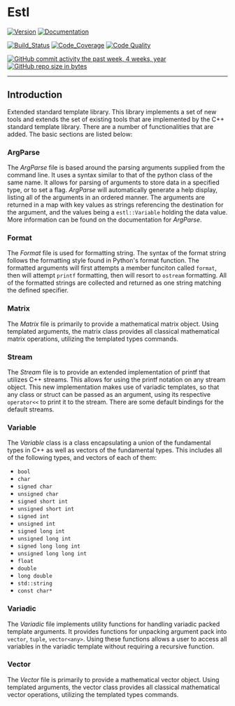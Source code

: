 # Estl

[![Version](https://img.shields.io/github/tag/LuxAtrumStudio/estl.svg?style=for-the-badge)](https://github.com/LuxAtrumStudio/estl)
[![Documentation](https://img.shields.io/badge/Documentation-gh--pages-blue.svg?style=for-the-badge)](https://luxatrumstudio.github.io/estl/)

[![Build_Status](https://img.shields.io/travis/LuxAtrumStudio/estl/feature/iostream.svg?style=for-the-badge)](https://travis-ci.org/LuxAtrumStudio/estl)
[![Code_Coverage](https://img.shields.io/codecov/c/github/LuxAtrumStudio/estl/feature/iostream.svg?style=for-the-badge)](https://codecov.io/gh/LuxAtrumStudio/estl)
[![Code Quality](https://img.shields.io/codacy/grade/9dd431f11f53414ab360f1f34e1eef49.svg?style=for-the-badge)](https://www.codacy.com/app/LuxAtrumStudio/estl/dashboard)

[![GitHub commit activity the past week, 4 weeks, year](https://img.shields.io/github/commit-activity/y/LuxAtrumStudio/estl.svg?style=for-the-badge)](<>)
[![GitHub repo size in bytes](https://img.shields.io/github/repo-size/LuxAtrumStudio/estl.svg?style=for-the-badge)](<>)

* * *

## Introduction

Extended standard template library. This library implements a set of new
tools and extends the set of existing tools that are implemented by the
C++ standard template library. There are a number of functionalities that are
added. The basic sections are listed below:

### ArgParse

The _ArgParse_ file is based around the parsing arguments supplied from the
command line. It uses a syntax similar to that of the python class of the same
name. It allows for parsing of arguments to store data in a specified type, or
to set a flag. _ArgParse_ will automatically generate a help display, listing
all of the arguments in an ordered manner. The arguments are returned in a map
with key values as strings referencing the destination for the argument, and
the values being a `estl::Variable` holding the data value. More information
can be found on the documentation for _ArgParse_.

### Format ###

The *Format* file is used for formatting string. The syntax of the format
string follows the formatting style found in Python's format function. The
formatted arguments will first attempts a member funciton called `format`, then
will attempt `printf` formatting, then will resort to `ostream` formatting. All
of the formatted strings are collected and returned as one string matching the
defined specifier.

### Matrix ###

The *Matrix* file is primarily to provide a mathematical matrix object. Using
templated arguments, the matrix class provides all classical mathematical matrix
operations, utilizing the templated types commands.

### Stream ###

The *Stream* file is to provide an extended implementation of printf that
utilizes C++ streams. This allows for using the printf notation on any stream
object. This new implementation makes use of variadic templates, so that any
class or struct can be passed as an argument, using its respective `operator<<`
to print it to the stream. There are some default bindings for the default
streams.

### Variable ###

The *Variable* class is a class encapsulating a union of the fundamental types
in C++ as well as vectors of the fundamental types. This includes all of the
following types, and vectors of each of them:

* `bool`
* `char`
* `signed char`
* `unsigned char`
* `signed short int`
* `unsigned short int`
* `signed int`
* `unsigned int`
* `signed long int`
* `unsigned long int`
* `signed long long int`
* `unsigned long long int`
* `float`
* `double`
* `long double`
* `std::string`
* `const char*`

### Variadic ###

The *Variadic* file implements utility functions for handling variadic packed
template arguments. It provides functions for unpacking argument pack into
`vector`, `tuple`, `vector<any>`. Using these functions allows a user to access
all variables in the variadic template without requiring a recursive function.

### Vector ###

The *Vector* file is primarily to provide a mathematical vector object. Using
templated arguments, the vector class provides all classical mathematical vector
operations, utilizing the templated types commands.
